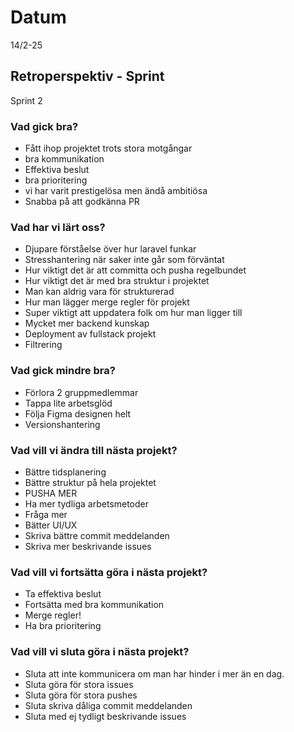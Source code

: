 # Datum

14/2-25

## Retroperspektiv - Sprint

Sprint 2

### Vad gick bra?

-   Fått ihop projektet trots stora motgångar
-   bra kommunikation
-   Effektiva beslut
-   bra prioritering
-   vi har varit prestigelösa men ändå ambitiösa
-   Snabba på att godkänna PR

### Vad har vi lärt oss?

-   Djupare förståelse över hur laravel funkar
-   Stresshantering när saker inte går som förväntat
-   Hur viktigt det är att committa och pusha regelbundet
-   Hur viktigt det är med bra struktur i projektet
-   Man kan aldrig vara för strukturerad
-   Hur man lägger merge regler för projekt
-   Super viktigt att uppdatera folk om hur man ligger till
-   Mycket mer backend kunskap
-   Deployment av fullstack projekt
-   Filtrering

### Vad gick mindre bra?

-   Förlora 2 gruppmedlemmar
-   Tappa lite arbetsglöd
-   Följa Figma designen helt
-   Versionshantering

### Vad vill vi ändra till nästa projekt?

-   Bättre tidsplanering
-   Bättre struktur på hela projektet
-   PUSHA MER
-   Ha mer tydliga arbetsmetoder
-   Fråga mer
-   Bätter UI/UX
-   Skriva bättre commit meddelanden
-   Skriva mer beskrivande issues

### Vad vill vi fortsätta göra i nästa projekt?

-   Ta effektiva beslut
-   Fortsätta med bra kommunikation
-   Merge regler!
-   Ha bra prioritering

### Vad vill vi sluta göra i nästa projekt?

-   Sluta att inte kommunicera om man har hinder i mer än en dag.
-   Sluta göra för stora issues
-   Sluta göra för stora pushes
-   Sluta skriva dåliga commit meddelanden
-   Sluta med ej tydligt beskrivande issues
